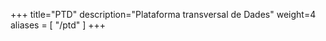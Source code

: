 +++
title="PTD"
description="Plataforma transversal de Dades"
weight=4
aliases = [
    "/ptd"
]
+++
